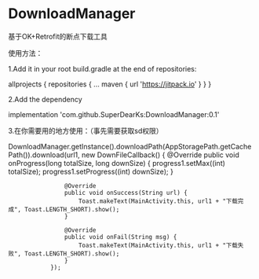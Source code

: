 # DownloadManager
基于OK+Retrofit的断点下载工具

使用方法：

1.Add it in your root build.gradle at the end of repositories:

allprojects {
		repositories {
			...
			maven { url 'https://jitpack.io' }
		}
	}
  
 2.Add the dependency
  
  implementation 'com.github.SuperDearKs:DownloadManager:0.1'
  
3.在你需要用的地方使用：（事先需要获取sd权限）

 DownloadManager.getInstance().downloadPath(AppStoragePath.getCachePath()).download(url1, new DownFileCallback() {
                    @Override
                    public void onProgress(long totalSize, long downSize) {
                        progress1.setMax((int) totalSize);
                        progress1.setProgress((int) downSize);
                    }

                    @Override
                    public void onSuccess(String url) {
                        Toast.makeText(MainActivity.this, url1 + "下载完成", Toast.LENGTH_SHORT).show();
                    }

                    @Override
                    public void onFail(String msg) {
                        Toast.makeText(MainActivity.this, url1 + "下载失败", Toast.LENGTH_SHORT).show();
                    }
                });
